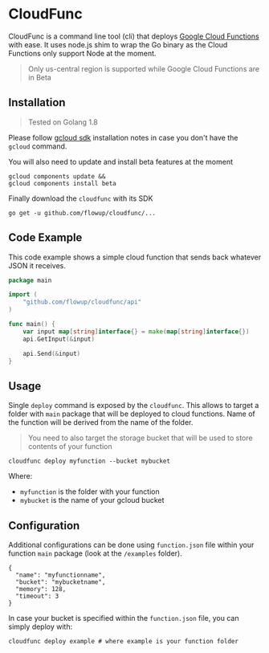 # CloudFunc

CloudFunc is a command line tool (cli) that deploys [Google Cloud Functions](https://cloud.google.com/functions/) with ease.
It uses node.js shim to wrap the Go binary as the Cloud Functions only support Node at the moment.

> Only us-central region is supported while Google Cloud Functions are in Beta

## Installation

> Tested on Golang 1.8

Please follow [gcloud sdk](https://cloud.google.com/sdk/downloads) installation notes in case you don't have the `gcloud` command.

You will also need to update and install beta features at the moment
```
gcloud components update &&
gcloud components install beta
```

Finally download the `cloudfunc` with its SDK
```
go get -u github.com/flowup/cloudfunc/...
```

## Code Example

This code example shows a simple cloud function that sends back whatever JSON it receives.

```go
package main

import (
	"github.com/flowup/cloudfunc/api"
)

func main() {
	var input map[string]interface{} = make(map[string]interface{})
	api.GetInput(&input)

	api.Send(&input)
}
```

## Usage

Single `deploy` command is exposed by the `cloudfunc`. This allows to target a folder with `main` package that will be
deployed to cloud functions. Name of the function will be derived from the name of the folder.

> You need to also target the storage bucket that will be used to store contents of your function

```
cloudfunc deploy myfunction --bucket mybucket
```

Where:
- `myfunction` is the folder with your function
- `mybucket` is the name of your gcloud bucket

## Configuration

Additional configurations can be done using `function.json` file within your function `main` package (look at the `/examples` folder).

```
{
  "name": "myfunctionname",
  "bucket": "mybucketname",
  "memory": 128,
  "timeout": 3
}
```

In case your bucket is specified within the `function.json` file, you can simply deploy with:

```
cloudfunc deploy example # where example is your function folder
```
